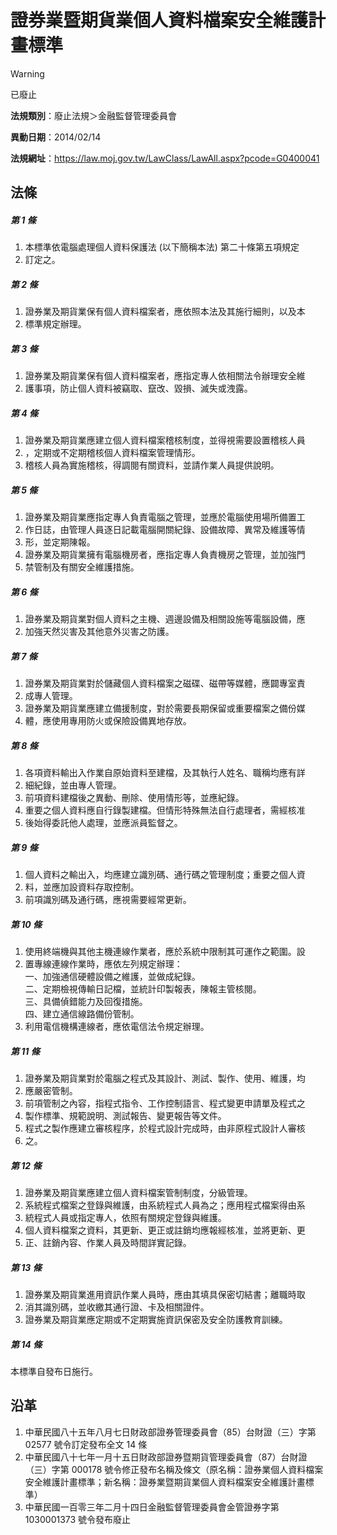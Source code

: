 # 證券業暨期貨業個人資料檔案安全維護計畫標準


> [!WARNING]
> 已廢止


**法規類別**：廢止法規＞金融監督管理委員會

**異動日期**：2014/02/14  

**法規網址**：https://law.moj.gov.tw/LawClass/LawAll.aspx?pcode=G0400041



## 法條
##### 第 1 條
1. 本標準依電腦處理個人資料保護法 (以下簡稱本法) 第二十條第五項規定
1. 訂定之。

##### 第 2 條
1. 證券業及期貨業保有個人資料檔案者，應依照本法及其施行細則，以及本
1. 標準規定辦理。

##### 第 3 條
1. 證券業及期貨業保有個人資料檔案者，應指定專人依相關法令辦理安全維
1. 護事項，防止個人資料被竊取、竄改、毀損、滅失或洩露。

##### 第 4 條
1. 證券業及期貨業應建立個人資料檔案稽核制度，並得視需要設置稽核人員
1. ，定期或不定期稽核個人資料檔案管理情形。
1. 稽核人員為實施稽核，得調閱有關資料，並請作業人員提供說明。

##### 第 5 條
1. 證券業及期貨業應指定專人負責電腦之管理，並應於電腦使用場所備置工
1. 作日誌，由管理人員逐日記載電腦開關紀錄、設備故障、異常及維護等情
1. 形，並定期陳報。
1. 證券業及期貨業擁有電腦機房者，應指定專人負責機房之管理，並加強門
1. 禁管制及有關安全維護措施。

##### 第 6 條
1. 證券業及期貨業對個人資料之主機、週邊設備及相關設施等電腦設備，應
1. 加強天然災害及其他意外災害之防護。

##### 第 7 條
1. 證券業及期貨業對於儲藏個人資料檔案之磁碟、磁帶等媒體，應闢專室責
1. 成專人管理。
1. 證券業及期貨業應建立備援制度，對於需要長期保留或重要檔案之備份媒
1. 體，應使用專用防火或保險設備異地存放。

##### 第 8 條
1. 各項資料輸出入作業自原始資料至建檔，及其執行人姓名、職稱均應有詳
1. 細紀錄，並由專人管理。
1. 前項資料建檔後之異動、刪除、使用情形等，並應紀錄。
1. 重要之個人資料應自行錄製建檔。但情形特殊無法自行處理者，需經核准
1. 後始得委託他人處理，並應派員監督之。

##### 第 9 條
1. 個人資料之輸出入，均應建立識別碼、通行碼之管理制度；重要之個人資
1. 料，並應加設資料存取控制。
1. 前項識別碼及通行碼，應視需要經常更新。

##### 第 10 條
1. 使用終端機與其他主機連線作業者，應於系統中限制其可運作之範圍。設
1. 置專線連線作業時，應依左列規定辦理：  
一、加強通信硬體設備之維護，並做成紀錄。  
二、定期檢視傳輸日記檔，並統計印製報表，陳報主管核閱。  
三、具備偵錯能力及回復措施。  
四、建立通信線路備份管制。
1. 利用電信機構連線者，應依電信法令規定辦理。

##### 第 11 條
1. 證券業及期貨業對於電腦之程式及其設計、測試、製作、使用、維護，均
1. 應嚴密管制。
1. 前項管制之內容，指程式指令、工作控制語言、程式變更申請單及程式之
1. 製作標準、規範說明、測試報告、變更報告等文件。
1. 程式之製作應建立審核程序，於程式設計完成時，由非原程式設計人審核
1. 之。

##### 第 12 條
1. 證券業及期貨業應建立個人資料檔案管制制度，分級管理。
1. 系統程式檔案之登錄與維護，由系統程式人員為之；應用程式檔案得由系
1. 統程式人員或指定專人，依照有關規定登錄與維護。
1. 個人資料檔案之資料，其更新、更正或註銷均應報經核准，並將更新、更
1. 正、註銷內容、作業人員及時間詳實記錄。

##### 第 13 條
1. 證券業及期貨業進用資訊作業人員時，應由其填具保密切結書；離職時取
1. 消其識別碼，並收繳其通行證、卡及相關證件。
1. 證券業及期貨業應定期或不定期實施資訊保密及安全防護教育訓練。

##### 第 14 條
本標準自發布日施行。

## 沿革
1. 中華民國八十五年八月七日財政部證券管理委員會（85）台財證（三）字第 02577  號令訂定發布全文 14 條
1. 中華民國八十七年一月十五日財政部證券暨期貨管理委員會（87）台財證（三）字第 000178 號令修正發布名稱及條文（原名稱：證券業個人資料檔案安全維護計畫標準；新名稱：證券業暨期貨業個人資料檔案安全維護計畫標準）
1. 中華民國一百零三年二月十四日金融監督管理委員會金管證券字第 1030001373 號令發布廢止
